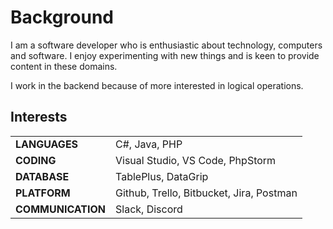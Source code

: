 # Background


I am a software developer who is enthusiastic about technology, computers and software. I enjoy experimenting with new things and is keen to provide content in these domains.

I work in the backend because of more interested in logical operations.

## Interests

|                   |                                             |
|-------------------|---------------------------------------------|
| **LANGUAGES**     | C#, Java, PHP                               |
| **CODING**        | Visual Studio, VS Code, PhpStorm |
| **DATABASE**      | TablePlus, DataGrip                         |
| **PLATFORM**      | Github, Trello, Bitbucket, Jira, Postman    |
| **COMMUNICATION** | Slack, Discord                              |

